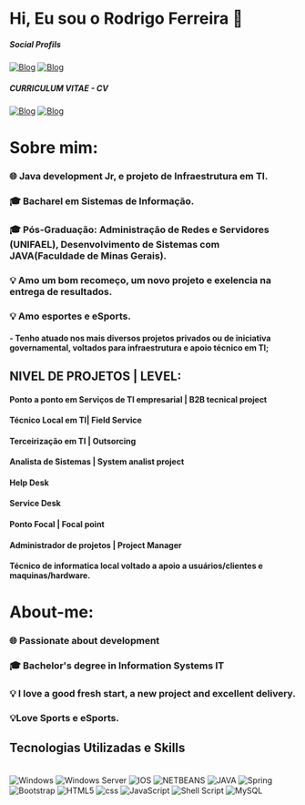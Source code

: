 
# Hi, Eu sou o Rodrigo Ferreira 👋

##### Social Profils
[![Blog](https://img.shields.io/badge/Instagram-E4405F?style=for-the-badge&logo=instagram&logoColor=white)](https://www.instagram.com/rodrigofsz)
[![Blog](https://img.shields.io/badge/LinkedIn-0077B5?style=for-the-badge&logo=linkedin&logoColor=white)](https://linkedin.com/in/rodrigofsz) 

##### CURRICULUM VITAE - CV
[![Blog](https://img.shields.io/badge/Development-E4405F?style=for-the-badge&logo=)](https://drive.google.com/file/d/1IrN5AI5vvXUwrgLhVGmtAkyL-uSH6v20/view?usp=drive_link)
[![Blog](https://img.shields.io/badge/infrastructure-0077B5?style=for-the-badge&logo=)](https://drive.google.com/file/d/1d7PQ2-HaQ1HvGl42ThrXQBPq4TfNDcLC/view?usp=drive_link)

# Sobre mim: 
### 🌐 Java development Jr, e projeto de Infraestrutura em TI.
### 🎓 Bacharel em Sistemas de Informação.
### 🎓 Pós-Graduação: Administração de Redes e Servidores (UNIFAEL), Desenvolvimento de Sistemas com JAVA(Faculdade de Minas Gerais).
### 💡 Amo um bom recomeço, um novo projeto e exelencia na entrega de resultados.
### 💡 Amo esportes e eSports.

#### - Tenho atuado nos mais diversos projetos privados ou de iniciativa governamental, voltados para infraestrutura e apoio técnico em TI;

## NIVEL DE PROJETOS | LEVEL: 
#### Ponto a ponto em Serviços de TI empresarial | B2B tecnical project 
#### Técnico Local em TI| Field Service
#### Terceirização em TI | Outsorcing
#### Analista de Sistemas | System analist project
#### Help Desk
#### Service Desk
#### Ponto Focal | Focal point
#### Administrador de projetos | Project Manager
#### Técnico de informatica local voltado a apoio a usuários/clientes e maquinas/hardware.


# About-me:
### 🌐 Passionate about development
### 🎓 Bachelor's degree in Information Systems IT
### 💡 I love a good fresh start, a new project and excellent delivery.
### 💡Love Sports e eSports.

## Tecnologias Utilizadas e Skills

<div style="display: inline_block"> <br/>
  <img align="center" alt="Windows" src="https://img.shields.io/badge/Windows-0078D6?style=for-the-badge&logo=windows&logoColor=white" />
  <img align="center" alt="Windows Server" src="https://img.shields.io/badge/Windows Serv-0078D0?style=for-the-badge&logo=windows&logoColor=white" />
  <img align="center" alt="IOS" src="https://img.shields.io/badge/iOS-000000?style=for-the-badge&logo=ios&logoColor=white" />
  <img align="center" alt="NETBEANS" src="https://img.shields.io/badge/Netbeans-000000?style=for-the-badge&logo=netbeans&logoColor=white" />
  <img align="center" alt="JAVA" src="https://img.shields.io/badge/Java-ED8B00?style=for-the-badge&logo=openjdk&logoColor=white" />
  <img align="center" alt="Spring" src="https://img.shields.io/badge/Spring-ED8B50?style=for-the-badge&logo=spring&logoColor=white" />
  <img align="center" alt="Bootstrap" src="https://img.shields.io/badge/Bootstrap-563D7C?style=for-the-badge&logo=bootstrap&logoColor=white" />
  <img align="center" alt="HTML5" src="https://img.shields.io/badge/html5-000000?style=for-the-badge&logo=html5&logoColor=white" />
  <img align="center" alt="css" src="https://img.shields.io/badge/CSS3-1572B6?style=for-the-badge&logo=css3&logoColor=white" />
  <img align="center" alt="JavaScript" src="https://img.shields.io/badge/JavaScript-323330?style=for-the-badge&logo=javascript&logoColor=F7DF1E" />
  <img align="center" alt="Shell Script" src="https://img.shields.io/badge/Shell_Script-121011?style=for-the-badge&logo=gnu-bash&logoColor=white" />
  <img align="center" alt="MySQL" src="https://img.shields.io/badge/MySQL-00000F?style=for-the-badge&logo=mysql&logoColor=white" />
  
</div>



